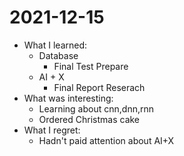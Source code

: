# 2021-12-15

- What I learned: 
  - Database
    - Final Test Prepare
  - AI + X
    - Final Report Reserach
- What was interesting: 
  - Learning about cnn,dnn,rnn
  - Ordered Christmas cake
- What I regret: 
  - Hadn't paid attention about AI+X